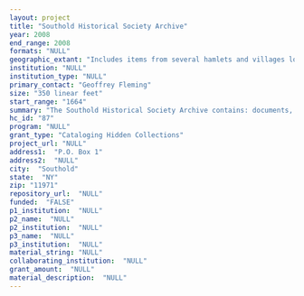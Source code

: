 ```yaml
--- 
layout: project 
title: "Southold Historical Society Archive"
year: 2008
end_range: 2008
formats: "NULL"
geographic_extant: "Includes items from several hamlets and villages located within Southold Township, which was founded in 1640."
institution: "NULL"
institution_type: "NULL"
primary_contact: "Geoffrey Fleming"
size: "350 linear feet"
start_range: "1664"
summary: "The Southold Historical Society Archive contains: documents, letters, ledgers, receipts, bills, books, pamphlets, photographs, maps, etc., relating to the history of the North Fork of Long Island, NY. This includes several hamlets and villages located within Southold Township, which was founded in 1640. The collection includes items dating from 1664 to the present, with the majority of items dating c. 1780-1950. The Archive is a resource used regularly by amateur and professional historians. Recent researchers included Brooklyn based archaeologists and a history professor from the University of Connecticut."
hc_id: "87"
program: "NULL"
grant_type: "Cataloging Hidden Collections"
project_url: "NULL"
address1:  "P.O. Box 1"
address2:  "NULL"
city:  "Southold"
state:  "NY"
zip: "11971"
repository_url:  "NULL"
funded:  "FALSE"
p1_institution:  "NULL"
p2_name:  "NULL"
p2_institution:  "NULL"
p3_name:  "NULL"
p3_institution:  "NULL"
material_string: "NULL"
collaborating_institution:  "NULL"
grant_amount:  "NULL"
material_description:  "NULL"
---
```

